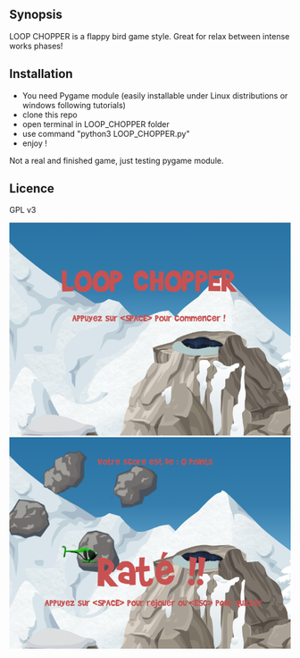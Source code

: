 ## Synopsis
LOOP CHOPPER is a flappy bird game style.
Great for relax between intense works phases!

## Installation
- You need Pygame module (easily installable under Linux distributions or windows following tutorials)
- clone this repo
- open terminal in LOOP_CHOPPER folder
- use command "python3 LOOP_CHOPPER.py"
- enjoy !

Not a real and finished game, just testing pygame module.

## Licence
GPL v3

![capture1.png](assets/capture1.png)![capture2.png](assets/capture2.png)
